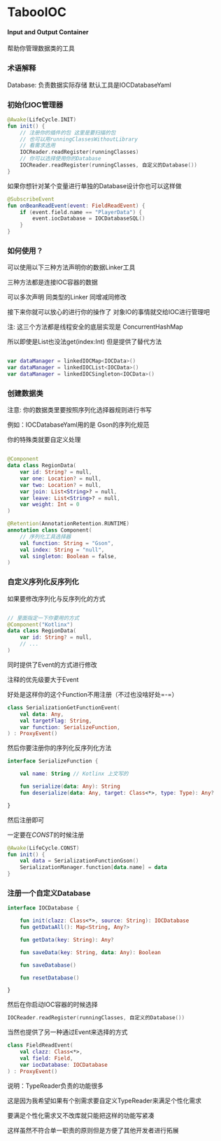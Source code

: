 # TabooIOC
#### Input and Output Container

帮助你管理数据类的工具

### 术语解释

Database: 负责数据实际存储 默认工具是IOCDatabaseYaml



### 初始化IOC管理器

```kotlin
@Awake(LifeCycle.INIT)
fun init() {
    // 注册你的插件的包 这里是要扫描的包
    // 也可以用runningClassesWithoutLibrary
    // 看需求选用
    IOCReader.readRegister(runningClasses)
    // 你可以选择使用你的Database
    IOCReader.readRegister(runningClasses, 自定义的Database())
}
```

如果你想针对某个变量进行单独的Database设计你也可以这样做

```kotlin
@SubscribeEvent
fun onBeanReadEvent(event: FieldReadEvent) {
    if (event.field.name == "PlayerData") {
        event.iocDatabase = IOCDatabaseSQL()
    }
}
```

### 如何使用？

可以使用以下三种方法声明你的数据Linker工具

三种方法都是连接IOC容器的数据

可以多次声明 同类型的Linker 同增减同修改

接下来你就可以放心的进行你的操作了 对象IO的事情就交给IOC进行管理吧

注: 这三个方法都是线程安全的底层实现是 ConcurrentHashMap

所以即使是List也没法get(index:Int) 但是提供了替代方法
```kotlin

var dataManager = linkedIOCMap<IOCData>()
var dataManager = linkedIOCList<IOCData>()
var dataManager = linkedIOCSingleton<IOCData>()

```

### 创建数据类

注意: 你的数据类里要按照序列化选择器规则进行书写

例如：IOCDatabaseYaml用的是 Gson的序列化规范

你的特殊类就要自定义处理

```kotlin

@Component
data class RegionData(
    var id: String? = null,
    var one: Location? = null,
    var two: Location? = null,
    var join: List<String>? = null,
    var leave: List<String>? = null,
    var weight: Int = 0
)

```
```kotlin
@Retention(AnnotationRetention.RUNTIME)
annotation class Component(
    // 序列化工具选择器
    val function: String = "Gson",
    val index: String = "null",
    val singleton: Boolean = false,
)
```

### 自定义序列化反序列化

如果要修改序列化与反序列化的方式

```kotlin

// 里面指定一下你要用的方式
@Component("Kotlinx")
data class RegionData(
    var id: String? = null,
    // ...
)

```

同时提供了Event的方式进行修改

注释的优先级要大于Event

好处是这样你的这个Function不用注册（不过也没啥好处=-=）

```kotlin
class SerializationGetFunctionEvent(
    val data: Any,
    val targetFlag: String,
    var function: SerializeFunction,
) : ProxyEvent()
```

然后你要注册你的序列化反序列化方法

```kotlin
interface SerializeFunction {

    val name: String // Kotlinx 上文写的

    fun serialize(data: Any): String
    fun deserialize(data: Any, target: Class<*>, type: Type): Any?

}
```

然后注册即可

一定要在*CONST*的时候注册

```kotlin
@Awake(LifeCycle.CONST)
fun init() {
    val data = SerializationFunctionGson()
    SerializationManager.function[data.name] = data
}
```

### 注册一个自定义Database

```kotlin
interface IOCDatabase {

    fun init(clazz: Class<*>, source: String): IOCDatabase
    fun getDataAll(): Map<String, Any?>

    fun getData(key: String): Any?

    fun saveData(key: String, data: Any): Boolean

    fun saveDatabase()

    fun resetDatabase()

}
```

然后在你启动IOC容器的时候选择

```kotlin
IOCReader.readRegister(runningClasses, 自定义的Database())
```

当然也提供了另一种通过Event来选择的方式

```kotlin
class FieldReadEvent(
    val clazz: Class<*>,
    val field: Field,
    var iocDatabase: IOCDatabase
) : ProxyEvent()
```

说明：TypeReader负责的功能很多

这是因为我希望如果有个别需求要自定义TypeReader来满足个性化需求

要满足个性化需求又不改库就只能把这样的功能写紧凑

这样虽然不符合单一职责的原则但是方便了其他开发者进行拓展